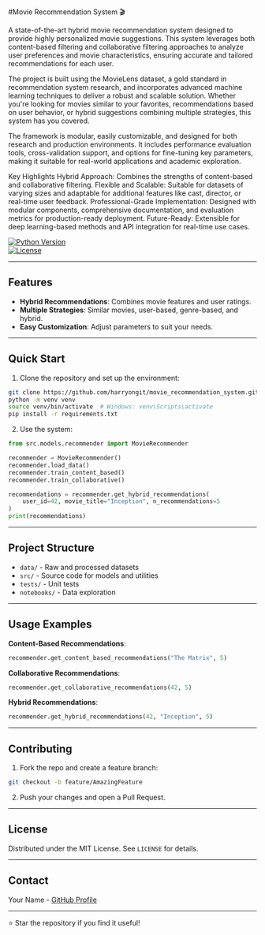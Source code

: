 #Movie Recommendation System 🎬

A state-of-the-art hybrid movie recommendation system designed to provide highly personalized movie suggestions. This system leverages both content-based filtering and collaborative filtering approaches to analyze user preferences and movie characteristics, ensuring accurate and tailored recommendations for each user.

The project is built using the MovieLens dataset, a gold standard in recommendation system research, and incorporates advanced machine learning techniques to deliver a robust and scalable solution. Whether you're looking for movies similar to your favorites, recommendations based on user behavior, or hybrid suggestions combining multiple strategies, this system has you covered.

The framework is modular, easily customizable, and designed for both research and production environments. It includes performance evaluation tools, cross-validation support, and options for fine-tuning key parameters, making it suitable for real-world applications and academic exploration.

Key Highlights
Hybrid Approach: Combines the strengths of content-based and collaborative filtering.
Flexible and Scalable: Suitable for datasets of varying sizes and adaptable for additional features like cast, director, or real-time user feedback.
Professional-Grade Implementation: Designed with modular components, comprehensive documentation, and evaluation metrics for production-ready deployment.
Future-Ready: Extensible for deep learning-based methods and API integration for real-time use cases.

[![Python Version](https://img.shields.io/badge/python-3.7+-blue.svg)](https://www.python.org/downloads/)  
[![License](https://img.shields.io/badge/license-MIT-green.svg)](LICENSE)

---

## Features

- **Hybrid Recommendations**: Combines movie features and user ratings.  
- **Multiple Strategies**: Similar movies, user-based, genre-based, and hybrid.  
- **Easy Customization**: Adjust parameters to suit your needs.  

---

## Quick Start  

1. Clone the repository and set up the environment:  

```bash
git clone https://github.com/harryongit/movie_recommendation_system.git 
python -m venv venv  
source venv/bin/activate  # Windows: venv\Scripts\activate  
pip install -r requirements.txt  
```  

2. Use the system:  

```python
from src.models.recommender import MovieRecommender  

recommender = MovieRecommender()  
recommender.load_data()  
recommender.train_content_based()  
recommender.train_collaborative()  

recommendations = recommender.get_hybrid_recommendations(
    user_id=42, movie_title="Inception", n_recommendations=5  
)  
print(recommendations)  
```  

---

## Project Structure  

- `data/` - Raw and processed datasets  
- `src/` - Source code for models and utilities  
- `tests/` - Unit tests  
- `notebooks/` - Data exploration  

---

## Usage Examples  

**Content-Based Recommendations**:  

```python
recommender.get_content_based_recommendations("The Matrix", 5)  
```  

**Collaborative Recommendations**:  

```python
recommender.get_collaborative_recommendations(42, 5)  
```  

**Hybrid Recommendations**:  

```python
recommender.get_hybrid_recommendations(42, "Inception", 5)  
```  

---

## Contributing  

1. Fork the repo and create a feature branch:  

```bash
git checkout -b feature/AmazingFeature  
```  

2. Push your changes and open a Pull Request.  

---

## License  

Distributed under the MIT License. See `LICENSE` for details.  

---

## Contact  

Your Name - [GitHub Profile](https://github.com/harryongit)  

---

⭐️ Star the repository if you find it useful!
